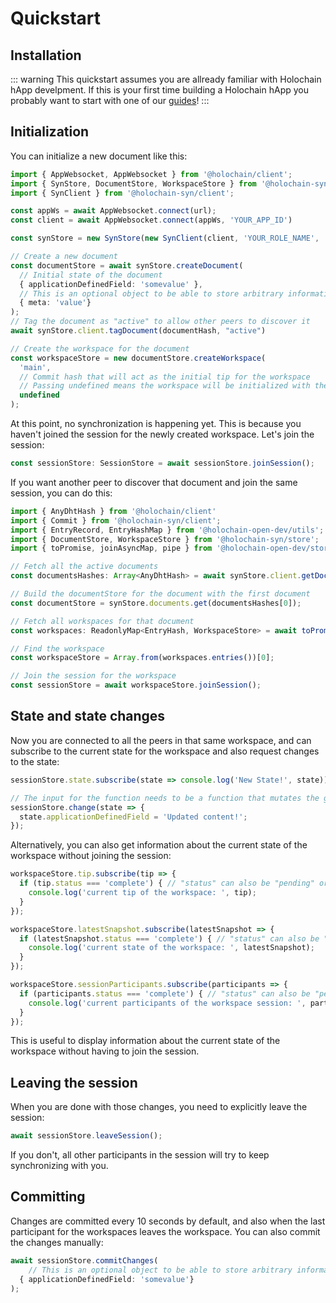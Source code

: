 # Quickstart


## Installation
::: warning
This quickstart assumes you are allready familiar with Holochain hApp develpment.  If this is your first time building a Holochain
hApp you probably want to start with one of our [guides](/guides/setup)!
:::

## Initialization

You can initialize a new document like this:

```ts
import { AppWebsocket, AppWebsocket } from '@holochain/client';
import { SynStore, DocumentStore, WorkspaceStore } from '@holochain-syn/store';
import { SynClient } from '@holochain-syn/client';

const appWs = await AppWebsocket.connect(url);
const client = await AppWebsocket.connect(appWs, 'YOUR_APP_ID')

const synStore = new SynStore(new SynClient(client, 'YOUR_ROLE_NAME', 'YOUR_ZOME_NAME'));

// Create a new document
const documentStore = await synStore.createDocument(
  // Initial state of the document
  { applicationDefinedField: 'somevalue' },
  // This is an optional object to be able to store arbitrary information in the commit
  { meta: 'value'}
);
// Tag the document as "active" to allow other peers to discover it
await synStore.client.tagDocument(documentHash, "active")

// Create the workspace for the document
const workspaceStore = new documentStore.createWorkspace(
  'main',
  // Commit hash that will act as the initial tip for the workspace
  // Passing undefined means the workspace will be initialized with the document's initial state
  undefined
);
```

At this point, no synchronization is happening yet. This is because you haven't joined the session for the newly created workspace. Let's join the session:

```ts
const sessionStore: SessionStore = await sessionStore.joinSession();
```

If you want another peer to discover that document and join the same session, you can do this:

```ts
import { AnyDhtHash } from '@holochain/client'
import { Commit } from '@holochain-syn/client';
import { EntryRecord, EntryHashMap } from '@holochain-open-dev/utils';
import { DocumentStore, WorkspaceStore } from '@holochain-syn/store';
import { toPromise, joinAsyncMap, pipe } from '@holochain-open-dev/stores';

// Fetch all the active documents
const documentsHashes: Array<AnyDhtHash> = await synStore.client.getDocumentsWithTag("active");

// Build the documentStore for the document with the first document
const documentStore = synStore.documents.get(documentsHashes[0]);

// Fetch all workspaces for that document
const workspaces: ReadonlyMap<EntryHash, WorkspaceStore> = await toPromise(documentStore.allWorkspaces);

// Find the workspace
const workspaceStore = Array.from(workspaces.entries())[0];

// Join the session for the workspace
const sessionStore = await workspaceStore.joinSession();
```

## State and state changes

Now you are connected to all the peers in that same workspace, and can subscribe to the current state for the workspace and also request changes to the state:

```ts
sessionStore.state.subscribe(state => console.log('New State!', state));

// The input for the function needs to be a function that mutates the given javascript object state 
sessionStore.change(state => {
  state.applicationDefinedField = 'Updated content!';
});
```

Alternatively, you can also get information about the current state of the workspace without joining the session:

```ts
workspaceStore.tip.subscribe(tip => {
  if (tip.status === 'complete') { // "status" can also be "pending" or "error"
    console.log('current tip of the workspace: ', tip);
  }
});

workspaceStore.latestSnapshot.subscribe(latestSnapshot => {
  if (latestSnapshot.status === 'complete') { // "status" can also be "pending" or "error"
    console.log('current state of the workspace: ', latestSnapshot);
  }
});

workspaceStore.sessionParticipants.subscribe(participants => {
  if (participants.status === 'complete') { // "status" can also be "pending" or "error"
    console.log('current participants of the workspace session: ', participants);
  }
});
```

This is useful to display information about the current state of the workspace without having to join the session.

## Leaving the session

When you are done with those changes, you need to explicitly leave the session:

```ts
await sessionStore.leaveSession();
```

If you don't, all other participants in the session will try to keep synchronizing with you.

## Committing

Changes are committed every 10 seconds by default, and also when the last participant for the workspaces leaves the workspace. You can also commit the changes manually:

```ts
await sessionStore.commitChanges(
    // This is an optional object to be able to store arbitrary information in the commit
  { applicationDefinedField: 'somevalue'} 
);
```
